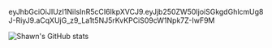 eyJhbGciOiJIUzI1NiIsInR5cCI6IkpXVCJ9.eyJjb250ZW50IjoiSGkgdGhlcmUg8J-RiyJ9.aCqXUjG_z9_La1t5NJ5rKvKPCiS09cW1Npk7Z-IwF9M

![Shawn's GitHub stats](https://github-readme-stats.vercel.app/api?username=shawntoffel&show_icons=true)
